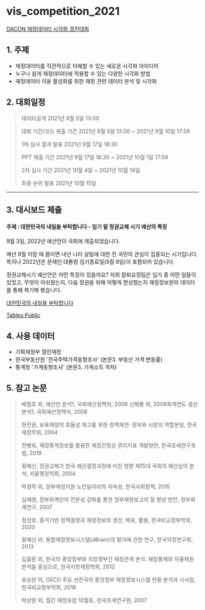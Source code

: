 # vis_competition_2021

[DACON 재정데이터 시각화 경진대회](https://dacon.io/competitions/official/235767/overview/description)
   
## 1. 주제
- 재정데이터를 직관적으로 이해할 수 있는 새로운 시각화 아이디어
- 누구나 쉽게 재정데이터에 적용할 수 있는 다양한 시각화 방법
- 재정데이터 이용 활성화를 위한 재정 관련 데이터 분석 및 시각화  
   
   
## 2. 대회일정     
> 데이터공개 2021년 8월 5일 13:00   
> 
> 대회 기간/코드 제출 기간 2021년 8월 5일 13:00 ~ 2021년 9월 10일 17:59
> 
> 1차 심사 결과 발표 2021년 9월 17일 18:30 
> 
> PPT 제출 기간 2021년 9월 17일 18:30 ~ 2021년 10월 1일 17:59
> 
> 2차 심사 기간 2021년 10월 4일 ~ 2021년 10월 14일
> 
> 최종 순위 발표 2021년 10월 15일
 
 
 
<hr/> 



## 3. 대시보드 제출

#### 주제 : 대한민국의 내일을 부탁합니다 - 임기 말 정권교체 시기 예산의 특징
9월 3일, 2022년 예산안이 국회에 제출되었습니다. 

매년 9월 이맘 때 쯤이면 내년 나라 살림에 대한 전 국민의 관심이 집중되는 시기입니다. 특히나 2022년은 문재인 대통령 임기종료일(5월 9일)이 포함되어 있습니다.

정권교체시기 예산안은 어떤 특징이 있을까요? 
저희 칼퇴요정팀은 임기 중 어떤 일들이 있었고, 무엇이 아쉬웠는지, 다음 정권을 위해 어떻게 편성했는지 재정정보원의 데이터를 통해 복기해 봤습니다.


[대한민국의 내일을 부탁합니다](https://dacon.io/competitions/official/235767/codeshare/3272)

[Tableu Public](https://public.tableau.com/app/profile/yeongeun.kim/viz/_16312462275760/1__?publish=yes,)


## 4. 사용 데이터   
- 기획재정부 열린재정 
- 한국부동산원 '전국주택가격동향조사' (본문3. 부동산 가격 변동률)
- 통계청 '가계동향조사' (본문3. 가계소득 격차)



## 5. 참고 논문
> 배철호 외, 예산안 분석1, 국회예산정책처, 2008
> 신해룡 외, 2008회계연도 결산 분석1, 국회예산정책처, 2008
> 
> 현진권, 보육재정의 효율성 제고를 위한 정책제언: 정부와 시장의 역할분담, 한국재정학회, 2004
> 
> 전병욱, 재정통계정보를 활용한 재정건정성 관리지표 개발방안, 한국조세연구포럼, 2018
> 
> 황해신, 정권교체가 한국 예산결정과정에 미친 영향 제15대 국회의 예산심의 분석, 서울행정학회, 2004
> 
> 박경하 외, 정부재정지원 노인일자리의 지속성, 한국사회정책, 2015
> 
> 심재영, 정부회계인의 전문성 강화를 통한 정부재정보고의 질 향상 방안, 정부회계연구, 2007
> 
> 정성호, 증거기반 정책결정과 재정정보의 생산, 배포, 활용, 한국비교정부학회, 2020
> 
> 황혜신 외, 통합재정정보시스템(dBrain)의 평가에 관한 연구, 한국의정연구회, 2013
> 
> 김흉환 외, 한국의 중앙정부와 지방정부간 재정관계 분석. 재정통제와 자율재원 분석을 중심으로, 한국지방재정학회, 2012
> 
> 유승원 외, OECD 주요 선진국의 중앙정부 재정정보시스템 현황 분석과 시사점, 한국비교정부학회, 2018
> 
> 박상원 외, 월간 재정포럼 10월호, 한국조세연구원, 2007

